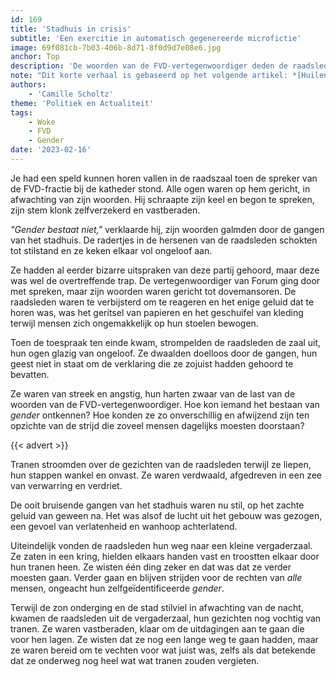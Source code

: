 ```yaml
---
id: 169
title: 'Stadhuis in crisis'
subtitle: 'Een exercitie in automatisch gegenereerde microfictie'
image: 69f081cb-7b03-406b-8d71-8f0d9d7e08e6.jpg
anchor: Top
description: 'De woorden van de FVD-vertegenwoordiger deden de raadsleden versteld staan. Lees hoe ze zich verloren en verward voelden, maar vastberaden bleven om te strijden voor genderrechten.'
note: "Dit korte verhaal is gebaseerd op het volgende artikel: *[Huilende Arnhemse raadsleden verlaten zaal tijdens genderbetoog FvD'er](https://www.rtlnieuws.nl/nieuws/nederland/artikel/5366176/gender-lhbtiq-geslacht-forum-democratie-d66-groenlinks-partij)*."
authors:
    - 'Camille Scholtz'
theme: 'Politiek en Actualiteit'
tags:
    - Woke
    - FVD
    - Gender
date: '2023-02-16'
---
```


Je had een speld kunnen horen vallen in de raadszaal toen de spreker van de FVD-fractie bij de katheder stond. Alle ogen waren op hem gericht, in afwachting van zijn woorden. Hij schraapte zijn keel en begon te spreken, zijn stem klonk zelfverzekerd en vastberaden.

*"Gender bestaat niet,"* verklaarde hij, zijn woorden galmden door de gangen van het stadhuis. De radertjes in de hersenen van de raadsleden schokten tot stilstand en ze keken elkaar vol ongeloof aan.

Ze hadden al eerder bizarre uitspraken van deze partij gehoord, maar deze was wel de overtreffende trap. De vertegenwoordiger van Forum ging door met spreken, maar zijn woorden waren gericht tot dovemansoren. De raadsleden waren te verbijsterd om te reageren en het enige geluid dat te horen was, was het geritsel van papieren en het geschuifel van kleding terwijl mensen zich ongemakkelijk op hun stoelen bewogen.

Toen de toespraak ten einde kwam, strompelden de raadsleden de zaal uit, hun ogen glazig van ongeloof. Ze dwaalden doelloos door de gangen, hun geest niet in staat om de verklaring die ze zojuist hadden gehoord te bevatten.

Ze waren van streek en angstig, hun harten zwaar van de last van de woorden van de FVD-vertegenwoordiger. Hoe kon iemand het bestaan van *gender* ontkennen? Hoe konden ze zo onverschillig en afwijzend zijn ten opzichte van de strijd die zoveel mensen dagelijks moesten doorstaan?

{{< advert >}}

Tranen stroomden over de gezichten van de raadsleden terwijl ze liepen, hun stappen wankel en onvast. Ze waren verdwaald, afgedreven in een zee van verwarring en verdriet.

De ooit bruisende gangen van het stadhuis waren nu stil, op het zachte geluid van geween na. Het was alsof de lucht uit het gebouw was gezogen, een gevoel van verlatenheid en wanhoop achterlatend.

Uiteindelijk vonden de raadsleden hun weg naar een kleine vergaderzaal. Ze zaten in een kring, hielden elkaars handen vast en troostten elkaar door hun tranen heen. Ze wisten één ding zeker en dat was dat ze verder moesten gaan. Verder gaan en blijven strijden voor de rechten van *alle* mensen, ongeacht hun zelfgeïdentificeerde *gender*.

Terwijl de zon onderging en de stad stilviel in afwachting van de nacht, kwamen de raadsleden uit de vergaderzaal, hun gezichten nog vochtig van tranen. Ze waren vastberaden, klaar om de uitdagingen aan te gaan die voor hen lagen. Ze wisten dat ze nog een lange weg te gaan hadden, maar ze waren bereid om te vechten voor wat juist was, zelfs als dat betekende dat ze onderweg nog heel wat wat tranen zouden vergieten.
